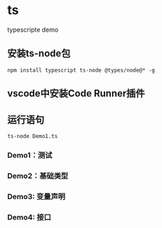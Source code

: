 <!--
 * @Description: 
 * @Author: your name
 * @Date: 2023-03-27 18:03:03
 * @LastEditors: your name
 * @LastEditTime: 2023-03-28 11:01:39
-->
# ts
typescripte demo

## 安装ts-node包
`npm install typescript ts-node @types/node@* -g`

## vscode中安装Code Runner插件

## 运行语句
`ts-node Demo1.ts`

### Demo1：测试
### Demo2：基础类型
### Demo3: 变量声明
### Demo4: 接口